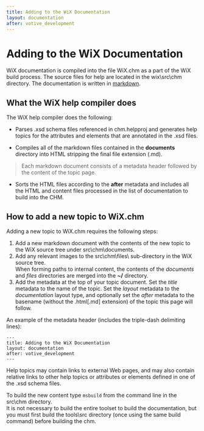 ```yaml
---
title: Adding to the WiX Documentation
layout: documentation
after: votive_development
---
```


# Adding to the WiX Documentation

WiX documentation is compiled into the file WiX.chm as a part of the WiX build process. The source files for help are located in the wix\src\chm directory. The documentation is written in [markdown](http://daringfireball.net/projects/markdown/syntax).

## What the WiX help compiler does

The WiX help compiler does the following:

* Parses .xsd schema files referenced in chm.helpproj and generates help topics for the attributes and elements that are annotated in the .xsd files.

* Compiles all of the markdown files contained in the **documents** directory into HTML stripping the final file extension (.md).
> Each markdown document consists of a metadata header followed by the content of the topic page.

* Sorts the HTML files according to the **after** metadata and includes all the HTML and content files processed in the list of documentation to build into the CHM.

## How to add a new topic to WiX.chm

Adding a new topic to WiX.chm requires the following steps:

1. Add a new markdown document with the contents of the new topic to the WiX source tree under src\chm\documents.
1. Add any relevant images to the src\chm\files\ sub-directory in the WiX source tree.  
   When forming paths to internal content, the contents of the *documents* and *files* directories are merged into the **~/** directory.
1. Add the metadata at the top of your topic document. Set the *title* metadata to the name of the topic. Set the *layout* metadata to the *documentation* layout type, and optionally set the *after* metadata to the basename (without the .html[.md] extension) of the topic this page will follow.

An example of the metadata header (includes the triple-dash delimiting lines):

    ---
    title: Adding to the WiX Documentation
    layout: documentation
    after: votive_development
    ---

Help topics may contain links to external Web pages, and may also contain relative links to other help topics or attributes or elements defined in one of the .xsd schema files.

To build the new content type `msbuild` from the command line in the src\chm directory.  
It is not necessary to build the entire toolset to build the documentation, but you must first build the tools\src directory (once using the same build command) before building the chm.
